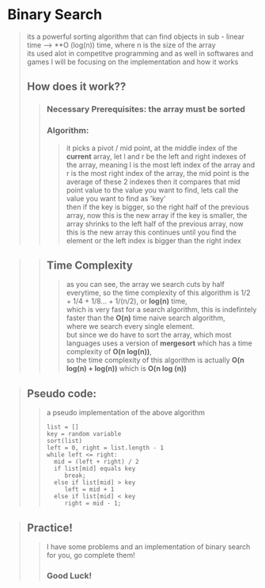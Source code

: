 # Binary Search
> its a powerful sorting algorithm that can find objects in sub - linear time --> **O (log(n)) time, where n is the size of the array   
> its used alot in competitve programming and as well in softwares and games
> I will be focusing on the implementation and how it works
> ## How does it work??
>> ### Necessary Prerequisites: the array **must be sorted**
>> ### Algorithm:
>>> it picks a pivot / mid point, at the middle index of the **current** array, let l and r be the left and right indexes of the array,
>>> meaning l is the most left index of the array and r is the most right index of the array, the mid point is the average of these 2 indexes
>>> then it compares that mid point value to the value you want to find, lets call the value you want to find as 'key'   
>>> then if the key is bigger, so the right half of the previous array, now this is the new array
>>> if the key is smaller, the array shrinks to the left half of the previous array, now this is the new array
>>> this continues until you find the element or the left index is bigger than the right index

>> ## Time Complexity
>>> as you can see, the array we search cuts by half everytime, so the time complexity of this algorithm is 1/2 + 1/4 + 1/8... + 1/(n/2), or
>>> **log(n)** time,   
>>> which is very fast for a search algorithm, this is indefintely faster than the **O(n)** time naive search algorithm,    
>>> where we search every single element.    
>>> but since we do have to sort the array, which most languages uses a version of **mergesort** which has
>>> a time complexity of **O(n log(n))**,   
>>> so the time complexity of this algorithm is actually **O(n log(n) + log(n))** which is **O(n log (n))**

> ## Pseudo code:
>> a pseudo implementation of the above algorithm
>> ```
>> list = []
>> key = random variable
>> sort(list)
>> left = 0, right = list.length - 1
>> while left <= right:
>>   mid = (left + right) / 2
>>   if list[mid] equals key 
>>      break;
>>   else if list[mid] > key
>>      left = mid + 1
>>   else if list[mid] < key
>>      right = mid - 1;
>> ```

> ## Practice!
>> I have some problems and an implementation of binary search for you, go complete them!   
>> ### Good Luck!
